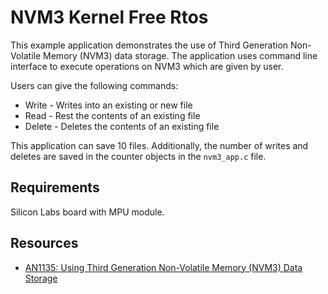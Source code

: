 # NVM3 Kernel Free Rtos

This example application demonstrates the use of Third Generation Non-Volatile Memory (NVM3) data storage. The application uses command line interface to execute operations on NVM3 which are given by user.

Users can give the following commands:

* Write - Writes into an existing or new file
* Read - Rest the contents of an existing file
* Delete - Deletes the contents of an existing file

This application can save 10 files. Additionally, the number of writes and deletes are saved in the counter objects in the `nvm3_app.c` file.

## Requirements

Silicon Labs board with MPU module.

## Resources

* [AN1135: Using Third Generation Non-Volatile Memory (NVM3) Data Storage](https://www.silabs.com/documents/public/application-notes/an1135-using-third-generation-nonvolatile-memory.pdf)